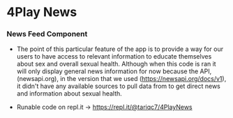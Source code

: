 # 4Play News

### News Feed Component
- The point of this particular feature of the app is to provide a way for our users to have access to relevant information to educate themselves about sex and overall sexual health. Although when this code is ran it will only display general news information for now because the API, (newsapi.org), in the version that we used (https://newsapi.org/docs/v1), it didn't have any available sources to pull data from to get direct news and information about sexual health. 

- Runable code on repl.it -> https://repl.it/@tariqc7/4PlayNews
